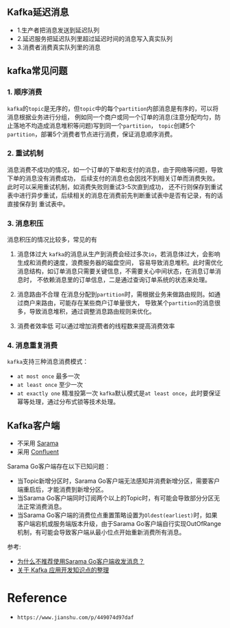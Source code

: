 ## Kafka延迟消息

- 1.生产者把消息发送到延迟队列
- 2.延迟服务把延迟队列里超过延迟时间的消息写入真实队列
- 3.消费者消费真实队列里的消息

## kafka常见问题

### 1. 顺序消费
`kafka`的`topic`是无序的，但`topic`中的每个`partition`内部消息是有序的，可以将消息根据业务进行分组，
例如同一个商户或同一个订单的消息(注意分配均匀，防止落地不均造成消息堆积等问题)写到同一个`partition`，
`topic`创建5个`partition`，部署5个消费者节点进行消费，保证消息顺序消费。

### 2. 重试机制
消息消费不成功的情况，如一个订单的下单和支付的消息，由于网络等问题，导致下单的消息没有消费成功，
后续支付的消息也会因找不到相关订单而消费失败。此时可以采用重试机制，如消费失败则重试3-5次直到成功，
还不行则保存到重试表中进行异步重试，后续相关的消息在消费前先判断重试表中是否有记录，有的话直接保存到
重试表中。

### 3. 消息积压
消息积压的情况比较多，常见的有

1. 消息体过大
`kafka`的消息从生产到消费会经过多次`io`，若消息体过大，会影响生成和消费的速度，浪费服务器的磁盘空间，
容易导致消息堆积。此时需优化消息结构，如订单消息只需要关键信息，不需要关心中间状态，在消息订单消息时，
不依赖消息里的订单信息，二是通过查询订单系统的状态来处理。

2. 消息路由不合理
在消息分配到`partition`时，需根据业务来做路由规则。如通过商户来路由，可能存在某些商户订单量很大，
导致某个`partition`的消息很多，导致消息堆积，通过调整消息路由规则来优化。

3. 消费者效率低
可以通过增加消费者的线程数来提高消费效率

### 4. 消息重复消费
`kafka`支持三种消息消费模式：
- `at most once` 最多一次
- `at least once` 至少一次
- `at exactly one` 精准投第一次
`kafka`默认模式是`at least once`，此时要保证幂等处理，通过分布式锁等技术处理。

## Kafka客户端

- 不采用 [Sarama](https://github.com/Shopify/sarama)
- 采用 [Confluent](https://github.com/confluentinc/confluent-kafka-go/kafka)

Sarama Go客户端存在以下已知问题：
- 当Topic新增分区时，Sarama Go客户端无法感知并消费新增分区，需要客户端重启后，才能消费到新增分区。
- 当Sarama Go客户端同时订阅两个以上的Topic时，有可能会导致部分分区无法正常消费消息。
- 当Sarama Go客户端的消费位点重置策略设置为`Oldest(earliest)`时，如果客户端宕机或服务端版本升级，由于Sarama Go客户端自行实现OutOfRange机制，有可能会导致客户端从最小位点开始重新消费所有消息。

参考:
- [为什么不推荐使用Sarama Go客户端收发消息？](https://help.aliyun.com/document_detail/266782.html)
- [关于 Kafka 应用开发知识点的整理](https://pandaychen.github.io/2022/01/01/A-KAFKA-USAGE-SUMUP-2/)

# Reference
- `https://www.jianshu.com/p/449074d97daf`
